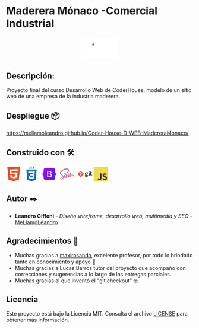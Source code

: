 # Maderera Mónaco -Comercial Industrial
<div id="header" align="center">  
  <img src="https://github.com/MeLlamoLeandro/Coder-House-D-WEB-MadereraMonaco/blob/master/assets/img/logo1bco.jpg?raw=true" width="100"/>
</div>

## Descripción:

Proyecto final del curso Desarrollo Web de CoderHouse, modelo de un sitio web de una empresa de la industria maderera.

## Despliegue 📦

https://mellamoleandro.github.io/Coder-House-D-WEB-MadereraMonaco/

## Construido con 🛠️

<div>
  <img src="https://github.com/devicons/devicon/blob/master/icons/html5/html5-original.svg" title="HTML5" alt="HTML" width="40" height="40"/>&nbsp;
  <img src="https://github.com/devicons/devicon/blob/master/icons/css3/css3-plain-wordmark.svg"  title="CSS3" alt="CSS" width="40" height="40"/>&nbsp;
  <img src="https://raw.githubusercontent.com/devicons/devicon/1119b9f84c0290e0f0b38982099a2bd027a48bf1/icons/bootstrap/bootstrap-original.svg" title="Bootstrap" alt="Bootstrap" width="40" height="40"/>&nbsp;
  <img src="https://raw.githubusercontent.com/devicons/devicon/1119b9f84c0290e0f0b38982099a2bd027a48bf1/icons/sass/sass-original.svg" title="Sass" alt="Sass" width="40" height="40"/>&nbsp;
  <img src="https://github.com/devicons/devicon/blob/master/icons/git/git-original-wordmark.svg" title="Git" alt="Git" width="40" height="40"/>
  <img src="https://github.com/devicons/devicon/blob/master/icons/javascript/javascript-original.svg" title="JavaScript" alt="JavaScript" width="40" height="40"/>&nbsp;
</div>
 
## Autor ✒️

* **Leandro Giffoni** - *Diseño wireframe, desarrollo web, multimedia y SEO* - [MeLlamoLeandro](https://github.com/MeLlamoLeandro)

## Agradecimientos 🎁

* Muchas gracias a [maxirosanda](https://github.com/maxirosanda), excelente profesor, por todo lo brindado tanto en conocimiento y apoyo 📢
* Muchas gracias a Lucas Barros tutor del proyecto que acompaño con correcciones y sugerencias a lo largo de las entregas parciales.
* Muchas gracias al que inventó el "git checkout" 🤓.

## Licencia

Este proyecto está bajo la Licencia MIT. Consulta el archivo [LICENSE](LICENSE) para obtener más información.
